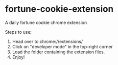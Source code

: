 # fortune-cookie-extension
A daily fortune cookie chrome extension

Steps to use:
1. Head over to chrome://extensions/
2. Click on "developer mode" in the top-right corner
3. Load the folder containing the extension files.
4. Enjoy!
